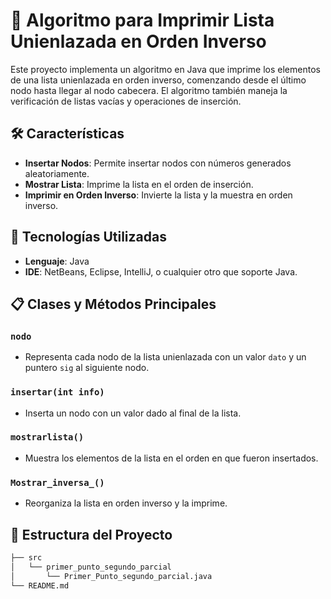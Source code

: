 # 🔄 Algoritmo para Imprimir Lista Unienlazada en Orden Inverso

Este proyecto implementa un algoritmo en Java que imprime los elementos de una lista unienlazada en orden inverso, comenzando desde el último nodo hasta llegar al nodo cabecera. El algoritmo también maneja la verificación de listas vacías y operaciones de inserción.

## 🛠️ Características

- **Insertar Nodos**: Permite insertar nodos con números generados aleatoriamente.
- **Mostrar Lista**: Imprime la lista en el orden de inserción.
- **Imprimir en Orden Inverso**: Invierte la lista y la muestra en orden inverso.

## 🚀 Tecnologías Utilizadas

- **Lenguaje**: Java
- **IDE**: NetBeans, Eclipse, IntelliJ, o cualquier otro que soporte Java.

## 📋 Clases y Métodos Principales

### `nodo`
- Representa cada nodo de la lista unienlazada con un valor `dato` y un puntero `sig` al siguiente nodo.

### `insertar(int info)`
- Inserta un nodo con un valor dado al final de la lista.

### `mostrarlista()`
- Muestra los elementos de la lista en el orden en que fueron insertados.

### `Mostrar_inversa_()`
- Reorganiza la lista en orden inverso y la imprime.

## 📂 Estructura del Proyecto

```bash
├── src
│   └── primer_punto_segundo_parcial
│       └── Primer_Punto_segundo_parcial.java
└── README.md
